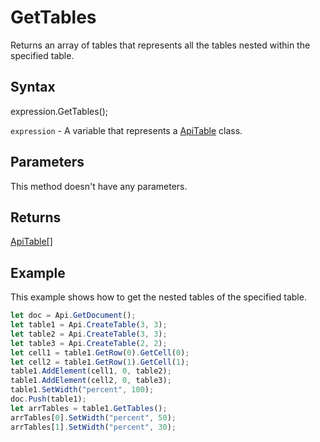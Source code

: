 # GetTables

Returns an array of tables that represents all the tables nested within the specified table.

## Syntax

expression.GetTables();

`expression` - A variable that represents a [ApiTable](../ApiTable.md) class.

## Parameters

This method doesn't have any parameters.

## Returns

[ApiTable[]](../../ApiTable/ApiTable.md)

## Example

This example shows how to get the nested tables of the specified table.

```javascript
let doc = Api.GetDocument();
let table1 = Api.CreateTable(3, 3);
let table2 = Api.CreateTable(3, 3);
let table3 = Api.CreateTable(2, 2);
let cell1 = table1.GetRow(0).GetCell(0);
let cell2 = table1.GetRow(1).GetCell(1);
table1.AddElement(cell1, 0, table2);
table1.AddElement(cell2, 0, table3);
table1.SetWidth("percent", 100);
doc.Push(table1);
let arrTables = table1.GetTables();
arrTables[0].SetWidth("percent", 50);
arrTables[1].SetWidth("percent", 30);
```

